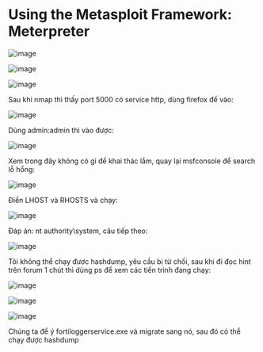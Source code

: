 <h1>Using the Metasploit Framework: Meterpreter</h1>

![image](https://github.com/user-attachments/assets/fc420731-7d38-4832-8929-c2569d8d3edf)

![image](https://github.com/user-attachments/assets/20784fc9-2e37-42d9-a8df-9121f19cdd22)

![image](https://github.com/user-attachments/assets/929dfbd9-c24b-4b63-a73f-4dea5494ae7c)

Sau khi nmap thì thấy port 5000 có service http, dùng firefox để vào:

![image](https://github.com/user-attachments/assets/980f70f3-3139-481e-bf63-8bd77361127d)

Dùng admin:admin thì vào được:

![image](https://github.com/user-attachments/assets/7cfe0688-4368-4ea7-884c-41b7fb3121e9)

Xem trong đây không có gì để khai thác lắm, quay lại msfconsole để search lỗ hổng:

![image](https://github.com/user-attachments/assets/d97e3d85-22c2-4128-bab8-cb493465a13f)

Điền LHOST và RHOSTS và chạy:

![image](https://github.com/user-attachments/assets/264a303c-9f6d-46b3-88df-eaaefdc0c353)

Đáp án: nt authority\system, câu tiếp theo:

![image](https://github.com/user-attachments/assets/74d3bd2b-83ab-45f5-b61f-4d02537f1834)

Tôi không thể chạy được hashdump, yêu cầu bị từ chối, sau khi đi đọc hint trên forum 1 chút thì dùng ps để xem các tiến trình đang chạy:

![image](https://github.com/user-attachments/assets/e5a2285f-6876-4da4-98e0-c23a6da32d82)

![image](https://github.com/user-attachments/assets/0bac0665-aa8c-4795-87b9-94807099c5a0)

![image](https://github.com/user-attachments/assets/45347a0c-23fb-4329-93ac-2c0af73e8129)

Chúng ta để ý fortiloggerservice.exe và migrate sang nó, sau đó có thể chạy được hashdump
